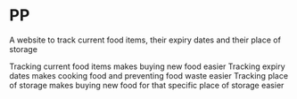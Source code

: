 # PP
A website to track current food items, their expiry dates and their place of storage

Tracking current food items makes buying new food easier
Tracking expiry dates makes cooking food and preventing food waste easier
Tracking place of storage makes buying new food for that specific place of storage easier
